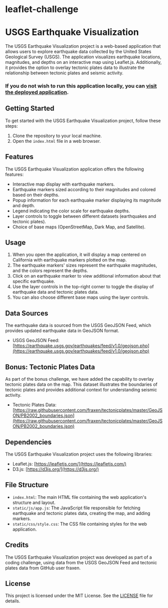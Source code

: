 # leaflet-challenge

# USGS Earthquake Visualization

The USGS Earthquake Visualization project is a web-based application that allows users to explore earthquake data collected by the United States Geological Survey (USGS). The application visualizes earthquake locations, magnitudes, and depths on an interactive map using Leaflet.js. Additionally, it provides the option to overlay tectonic plates data to illustrate the relationship between tectonic plates and seismic activity.

### If you do not wish to run this application locally, you can [visit the deployed application](https://bama-jamma.github.io/leaflet-challenge/).


## Getting Started

To get started with the USGS Earthquake Visualization project, follow these steps:

1. Clone the repository to your local machine.
2. Open the `index.html` file in a web browser.

## Features

The USGS Earthquake Visualization application offers the following features:

- Interactive map display with earthquake markers.
- Earthquake markers sized according to their magnitudes and colored based on their depths.
- Popup information for each earthquake marker displaying its magnitude and depth.
- Legend indicating the color scale for earthquake depths.
- Layer controls to toggle between different datasets (earthquakes and tectonic plates).
- Choice of base maps (OpenStreetMap, Dark Map, and Satellite).

## Usage

1. When you open the application, it will display a map centered on California with earthquake markers plotted on the map.
2. The earthquake markers' sizes represent the earthquake magnitudes, and the colors represent the depths.
3. Click on an earthquake marker to view additional information about that specific earthquake.
4. Use the layer controls in the top-right corner to toggle the display of earthquake data and tectonic plates data.
5. You can also choose different base maps using the layer controls.

## Data Sources

The earthquake data is sourced from the USGS GeoJSON Feed, which provides updated earthquake data in GeoJSON format.

- USGS GeoJSON Feed: [https://earthquake.usgs.gov/earthquakes/feed/v1.0/geojson.php](https://earthquake.usgs.gov/earthquakes/feed/v1.0/geojson.php)

## Bonus: Tectonic Plates Data

As part of the bonus challenge, we have added the capability to overlay tectonic plates data on the map. This dataset illustrates the boundaries of tectonic plates and provides additional context for understanding seismic activity.

- Tectonic Plates Data: [https://raw.githubusercontent.com/fraxen/tectonicplates/master/GeoJSON/PB2002_boundaries.json](https://raw.githubusercontent.com/fraxen/tectonicplates/master/GeoJSON/PB2002_boundaries.json)

## Dependencies

The USGS Earthquake Visualization project uses the following libraries:

- Leaflet.js: [https://leafletjs.com/](https://leafletjs.com/)
- D3.js: [https://d3js.org/](https://d3js.org/)


## File Structure

- `index.html`: The main HTML file containing the web application's structure and layout.
- `static/js/app.js`: The JavaScript file responsible for fetching earthquake and tectonic plates data, creating the map, and adding markers.
- `static/css/style.css`: The CSS file containing styles for the web application.

## Credits

The USGS Earthquake Visualization project was developed as part of a coding challenge, using data from the USGS GeoJSON Feed and tectonic plates data from GitHub user fraxen.

## License

This project is licensed under the MIT License. See the [LICENSE](LICENSE) file for details.



